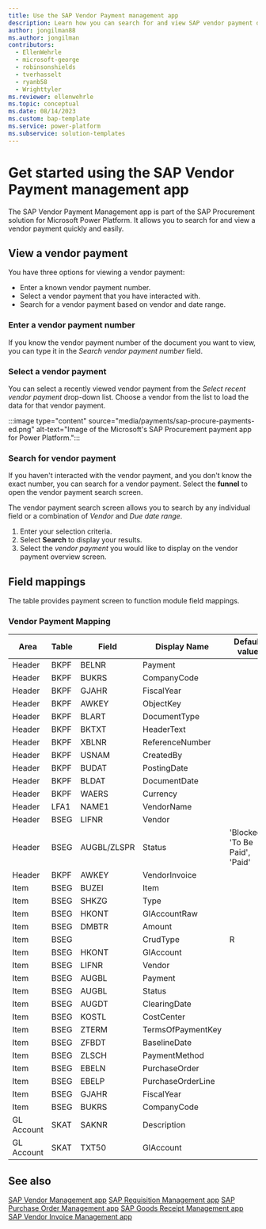 ```yaml
---
title: Use the SAP Vendor Payment management app
description: Learn how you can search for and view SAP vendor payment data using Microsoft's SAP Vendor Payment Management app for Microsoft Power Platform.
author: jongilman88
ms.author: jongilman
contributors:
  - EllenWehrle
  - microsoft-george
  - robinsonshields
  - tverhasselt
  - ryanb58
  - Wrighttyler
ms.reviewer: ellenwehrle
ms.topic: conceptual
ms.date: 08/14/2023
ms.custom: bap-template
ms.service: power-platform
ms.subservice: solution-templates
---
```


# Get started using the SAP Vendor Payment management app

The SAP Vendor Payment Management app is part of the SAP Procurement solution for Microsoft Power Platform. It allows you to search for and view a vendor payment quickly and easily.

## View a vendor payment
  
You have three options for viewing a vendor payment:

- Enter a known vendor payment number.
- Select a vendor payment that you have interacted with.
- Search for a vendor payment based on vendor and date range.

### Enter a vendor payment number
  
If you know the vendor payment number of the document you want to view, you can type it in the _Search vendor payment number_ field.

### Select a vendor payment
  
You can select a recently viewed vendor payment from the _Select recent vendor payment_ drop-down list. Choose a vendor from the list to load the data for that vendor payment.
  
:::image type="content" source="media/payments/sap-procure-payments-ed.png" alt-text="Image of the Microsoft's SAP Procurement payment app for Power Platform.":::
  
### Search for vendor payment
  
If you haven't interacted with the vendor payment, and you don't know the exact number, you can search for a vendor payment. Select the **funnel** to open the vendor payment search screen.

The vendor payment search screen allows you to search by any individual field or a combination of _Vendor_ and _Due date range_.

1. Enter your selection criteria.
1. Select **Search** to display your results.
1. Select the _vendor payment_ you would like to display on the vendor payment overview screen.

## Field mappings

The table provides payment screen to function module field mappings.

### Vendor Payment Mapping

|     Area                    |     Table               |     Field             |     Display Name            |     Default value |
| - | - | - | - | - |
|     Header               |     BKPF                |     BELNR             |     Payment            |     |
|     Header               |     BKPF                |     BUKRS             |     CompanyCode            |     |
|     Header               |     BKPF                |     GJAHR             |     FiscalYear            |     |
|     Header               |     BKPF                |     AWKEY             |     ObjectKey            |     |
|     Header               |     BKPF                |     BLART             |     DocumentType            |  |
|     Header               |     BKPF                |     BKTXT             |     HeaderText            |     |
|     Header               |     BKPF                |     XBLNR             |     ReferenceNumber            | |
|     Header               |     BKPF                |     USNAM             |     CreatedBy            |      |
|     Header               |     BKPF                |     BUDAT             |     PostingDate            |     |
|     Header               |     BKPF                |     BLDAT             |     DocumentDate            |      |
|     Header               |     BKPF                |     WAERS             |     Currency            |          |
|     Header               |     LFA1                |     NAME1             |     VendorName            |          |
|     Header               |     BSEG                |     LIFNR             |     Vendor            |          |
|     Header               |     BSEG                |     AUGBL/ZLSPR             |     Status            |     'Blocked', 'To Be Paid', 'Paid'
|     Header               |     BKPF                |     AWKEY             |     VendorInvoice            |     |
|     Item                    |     BSEG                |     BUZEI             |     Item            |          |
|     Item                    |     BSEG                |     SHKZG             |     Type            |          |
|     Item                    |     BSEG                |     HKONT             |     GlAccountRaw            |          |
|     Item                    |     BSEG                |     DMBTR             |     Amount            |          |
|     Item                    |     BSEG                |                  |     CrudType            |     R
|     Item                    |     BSEG                |     HKONT             |     GlAccount            |          |
|     Item                    |     BSEG                |     LIFNR             |     Vendor            |          |
|     Item                    |     BSEG                |     AUGBL             |     Payment            |          |
|     Item                    |     BSEG                |     AUGBL             |     Status            |          |
|     Item                    |     BSEG                |     AUGDT             |     ClearingDate            |     |
|     Item                    |     BSEG                |     KOSTL             |     CostCenter            |          |
|     Item                    |     BSEG                |     ZTERM             |     TermsOfPaymentKey            |     |
|     Item                    |     BSEG                |     ZFBDT             |     BaselineDate            |          |
|     Item                    |     BSEG                |     ZLSCH             |     PaymentMethod            |          |
|     Item                    |     BSEG                |     EBELN             |     PurchaseOrder            |          |
|     Item                    |     BSEG                |     EBELP             |     PurchaseOrderLine            |      |
|     Item                    |     BSEG                |     GJAHR             |     FiscalYear            |          |
|     Item                    |     BSEG                |     BUKRS             |     CompanyCode            |          |
|     GL Account                 |     SKAT              |     SAKNR            |     Description            |          |
|     GL Account                 |     SKAT              |     TXT50             |     GlAccount            |          |

## See also

[SAP Vendor Management app](vendor-management.md)
[SAP Requisition Management app](requisition-management.md)
[SAP Purchase Order Management app](purchase-order-management.md)
[SAP Goods Receipt Management app](goods-receipt-management.md)
[SAP Vendor Invoice Management app](vendor-invoice-management.md)
